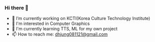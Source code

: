 ### Hi there 👋
<!--M.S student in GIST-->
<!--
**jungdonghyuk/jungdonghyuk** is a ✨ _special_ ✨ repository because its `README.md` (this file) appears on your GitHub profile.

Here are some ideas to get you started:
-->
- 🔭 I’m currently working on KCTI(Korea Culture Technology Institute)
- 👀 I'm interested in Computer Graphics
- 📖 I'm currently learning TTS, ML for my own project
- 📫 How to reach me: dhjung081121@gmail.com
